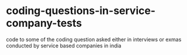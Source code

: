 # coding-questions-in-service-company-tests
code to some of the coding question asked either in interviews or exmas conducted by service based companies in india
